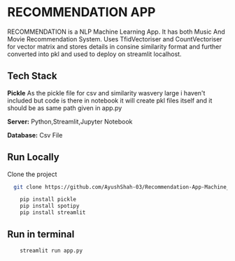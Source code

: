 # RECOMMENDATION APP

RECOMMENDATION is a NLP Machine Learning App.
It has both Music And Movie Recommendation System.
Uses TfidVectoriser and CountVectoriser for vector matrix and stores details in consine similarity format and further converted into pkl and used to deploy on streamlit localhost.

## Tech Stack

**Pickle** As the pickle file for csv and similarity wasvery large i haven't included but code is there in notebook it will create pkl files itself and it should be as same path given in app.py

**Server:**  Python,Streamlit,Jupyter Notebook

**Database:**  Csv File

## Run Locally

Clone the project

```bash
  git clone https://github.com/AyushShah-03/Recommendation-App-Machine_Learning
```

```bash
    pip install pickle
    pip install spotipy
    pip install streamlit
```

## Run in terminal

```bash
    streamlit run app.py
```

